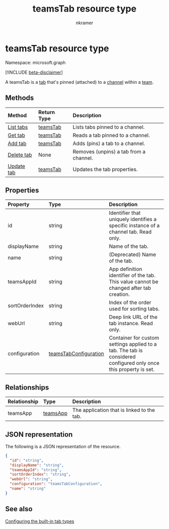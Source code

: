 ﻿---
title: "teamsTab resource type"
description: "A teamsTab is a tab that's pinned (attached) to a channel within a team. "
localization_priority: Normal
author: "nkramer"
ms.prod: "microsoft-teams"
doc_type: resourcePageType
---

# teamsTab resource type

Namespace: microsoft.graph

[!INCLUDE [beta-disclaimer](../../includes/beta-disclaimer.md)]

A teamsTab is a [tab](../resources/teamstab.md) that's pinned (attached) to a [channel](channel.md) within a [team](team.md). 

## Methods

| Method                                  | Return Type             | Description                            |
| :-------------------------------------- | :---------------------- | :------------------------------------- |
| [List tabs](../api/teamstab-list.md)    | [teamsTab](teamstab.md) | Lists tabs pinned to a channel.        |
| [Get tab](../api/teamstab-get.md)       | [teamsTab](teamstab.md) | Reads a tab pinned to a channel.       |
| [Add tab](../api/teamstab-add.md)       | [teamsTab](teamstab.md) | Adds (pins) a tab to a channel.        |
| [Delete tab](../api/teamstab-delete.md) | None                    | Removes (unpins) a tab from a channel. |
| [Update tab](../api/teamstab-update.md) | [teamsTab](teamstab.md) | Updates the tab properties.            |

## Properties

| Property       | Type                                              | Description                                                                                                      |
| :------------- | :------------------------------------------------ | :--------------------------------------------------------------------------------------------------------------- |
| id             | string                                            | Identifier that uniquely identifies a specific instance of a channel tab. Read only.                             |
| displayName    | string                                            | Name of the tab.                                                                                                 |
| name           | string                                            | (Deprecated) Name of the tab.                                                                                    |
| teamsAppId     | string                                            | App definition identifier of the tab. This value cannot be changed after tab creation.                           |
| sortOrderIndex | string                                            | Index of the order used for sorting tabs.                                                                        |
| webUrl         | string                                            | Deep link URL of the tab instance. Read only.                                                                    |
| configuration  | [teamsTabConfiguration](teamstabconfiguration.md) | Container for custom settings applied to a tab. The tab is considered configured only once this property is set. |

## Relationships

| Relationship | Type                    | Description                                |
| :----------- | :---------------------- | :----------------------------------------- |
| teamsApp     | [teamsApp](teamsapp.md) | The application that is linked to the tab. |

## JSON representation

The following is a JSON representation of the resource.

<!-- {
  "blockType": "resource",
  "baseType": "microsoft.graph.entity",
  "@odata.type": "microsoft.graph.teamsTab"
}-->

```json
{
  "id": "string",
  "displayName": "string",
  "teamsAppId": "string",
  "sortOrderIndex": "string",
  "webUrl": "string",
  "configuration": "teamsTabConfiguration",
  "name": "string"
}
```

<!-- uuid: 8fcb5dbc-d5aa-4681-8e31-b001d5168d79
2015-10-25 14:57:30 UTC -->

<!--
{
  "type": "#page.annotation",
  "description": "teamsTab resource",
  "keywords": "",
  "section": "documentation",
  "tocPath": "",
  "suppressions": []
}
-->

## See also

[Configuring the built-in tab types](/graph/teams-configuring-builtin-tabs)
